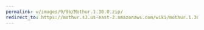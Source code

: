```yaml
---
permalink: w/images/9/9b/Mothur.1.30.0.zip/
redirect_to: https://mothur.s3.us-east-2.amazonaws.com/wiki/mothur.1.30.0.zip
---
```


